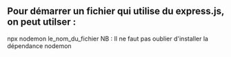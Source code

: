 ## Pour démarrer un fichier qui utilise du express.js, on peut utilser :
npx nodemon le_nom_du_fichier
NB : Il ne faut pas oublier d'installer la dépendance nodemon